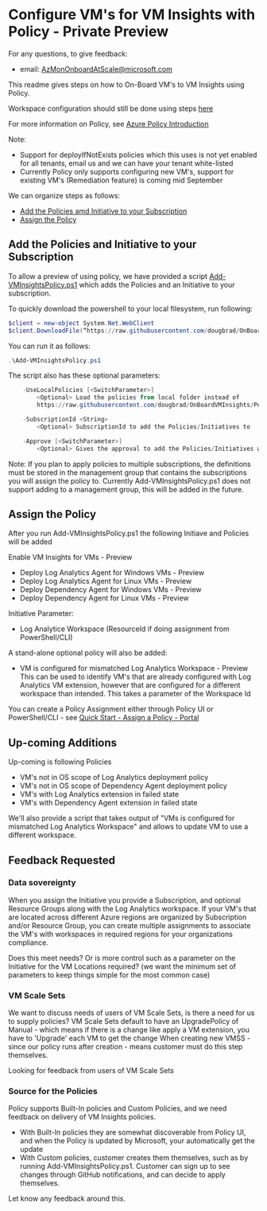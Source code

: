 # Configure VM's for VM Insights with Policy - Private Preview
For any questions, to give feedback:
* email: AzMonOnboardAtScale@microsoft.com

This readme gives steps on how to On-Board VM's to VM Insights using Policy.

Workspace configuration should still be done using steps [here](..\readme.md)

For more information on Policy, see [Azure Policy Introduction](https://docs.microsoft.com/en-us/azure/azure-policy/azure-policy-introduction)

Note:
- Support for deployIfNotExists policies which this uses is not yet enabled for all tenants, email us and we can have your tenant white-listed
- Currently Policy only supports configuring new VM's, support for existing VM's (Remediation feature) is coming mid September


We can organize steps as follows:
- [Add the Policies amd Initiative to your Subscription](#add-the-policies-and-initiative-to-your-subscription)
- [Assign the Policy](#assign-the-policy)

## Add the Policies and Initiative to your Subscription

To allow a preview of using policy, we have provided a script [Add-VMInsightsPolicy.ps1](Add-VMInsightsPolicy.ps1) which adds the Policies and an Initiative to your subscription.

To quickly download the powershell to your local filesystem, run following:
```powershell
$client = new-object System.Net.WebClient
$client.DownloadFile(“https://raw.githubusercontent.com/dougbrad/OnBoardVMInsights/Policy/Policy/Add-VMInsightsPolicy.ps1”,“Add-VMInsightsPolicy.ps1”) 
``` 

You can run it as follows:
```powershell
.\Add-VMInsightsPolicy.ps1
```
The script also has these optional parameters:
```powershell
    -UseLocalPolicies [<SwitchParameter>]
        <Optional> Load the policies from local folder instead of
        https://raw.githubusercontent.com/dougbrad/OnBoardVMInsights/Policy/Policy/

    -SubscriptionId <String>
        <Optional> SubscriptionId to add the Policies/Initiatives to

    -Approve [<SwitchParameter>]
        <Optional> Gives the approval to add the Policies/Initiatives without any prompt
```

Note: If you plan to apply policies to multiple subscriptions, the definitions must be stored in the management group that contains the subscriptions you will assign the policy to.
Currently Add-VMInsightsPolicy.ps1 does not support adding to a management group, this will be added in the future. 

## Assign the Policy
After you run Add-VMInsightsPolicy.ps1 the following Initiave and Policies will be added 

Enable VM Insights for VMs - Preview
- Deploy Log Analytics Agent for Windows VMs - Preview
- Deploy Log Analytics Agent for Linux VMs - Preview
- Deploy Dependency Agent for Windows VMs - Preview
- Deploy Dependency Agent for Linux VMs - Preview

Initiative Parameter:
- Log Analytice Workspace (ResourceId if doing assignment from PowerShell/CLI)

A stand-alone optional policy will also be added:
- VM is configured for mismatched Log Analytics Workspace - Preview
This can be used to identify VM's that are already configured with Log Analytics VM extension, however that are configured for a different workspace than intended.
This takes a parameter of the Workspace Id

You can create a Policy Assignment either through Policy UI or PowerShell/CLI - see [Quick Start - Assign a Policy - Portal](https://docs.microsoft.com/en-us/azure/azure-policy/assign-policy-definition)

## Up-coming Additions
Up-coming is following Policies
- VM's not in OS scope of Log Analytics deployment policy
- VM's not in OS scope of Dependency Agent deployment policy
- VM's with Log Analytics extension in failed state
- VM's with Dependency Agent extension in failed state

We'll also provide a script that takes output of "VMs is configured for mismatched Log Analytics Workspace" and allows to update VM to use a different workspace.

## Feedback Requested

### Data sovereignty
When you assign the Initiative you provide a Subscription, and optional Resource Groups along with the Log Analytics workspace.
If your VM's that are located across different Azure regions are organized by Subscription and/or Resource Group, you can create multiple assignments to associate the VM's with workspaces in required regions for your organizations compliance.

Does this meet needs? Or is more control such as a parameter on the Initiative for the VM Locations required? (we want the minimum set of parameters to keep things simple for the most common case)

### VM Scale Sets
We want to discuss needs of users of VM Scale Sets, is there a need for us to supply policies?
VM Scale Sets default to have an UpgradePolicy of Manual - which means if there is a change like apply a VM extension, you have to 'Upgrade' each VM to get the change
When creating new VMSS - since our policy runs after creation - means customer must do this step themselves.

Looking for feedback from users of VM Scale Sets

### Source for the Policies
Policy supports Built-In policies and Custom Policies, and we need feedback on delivery of VM Insights policies.
- With Built-In policies they are somewhat discoverable from Policy UI, and when the Policy is updated by Microsoft, your automatically get the update
- With Custom policies, customer creates them themselves, such as by running Add-VMInsightsPolicy.ps1. Customer can sign up to see changes through GitHub notifications, and can decide to apply themselves.

Let know any feedback around this.